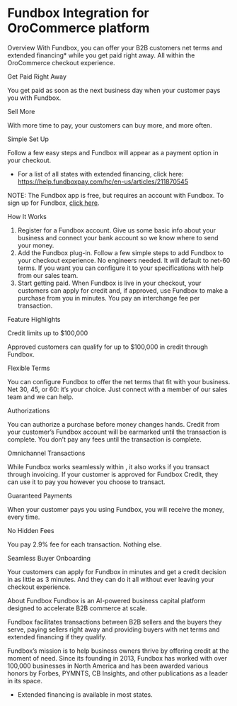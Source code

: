 # Fundbox Integration for OroCommerce platform


Overview
With Fundbox, you can offer your B2B customers net terms and extended financing* while you get paid right away. All within the OroCommerce checkout experience.

Get Paid Right Away

You get paid as soon as the next business day when your customer pays you with Fundbox.

Sell More

With more time to pay, your customers can buy more, and more often.

Simple Set Up

Follow a few easy steps and Fundbox will appear as a payment option in your checkout.

* For a list of all states with extended financing, click here: https://help.fundboxpay.com/hc/en-us/articles/211870545

NOTE: The Fundbox app is free, but requires an account with Fundbox. To sign up for Fundbox, [click here](https://fundboxpay.com/).

How It Works

1. Register for a Fundbox account. Give us some basic info about your business and connect your bank account so we know where to send your money.
2. Add the Fundbox plug-in. Follow a few simple steps to add Fundbox to your checkout experience. No engineers needed. It will default to net-60 terms. If you want you can configure it to your specifications with help from our sales team.
3.  Start getting paid. When Fundbox is live in your checkout, your customers can apply for credit and, if approved, use Fundbox to make a purchase from you in minutes. You pay an interchange fee per transaction.


Feature Highlights

Credit limits up to $100,000

Approved customers can qualify for up to $100,000 in credit through Fundbox.

Flexible Terms

You can configure Fundbox to offer the net terms that fit with your business. Net 30, 45, or 60: it’s your choice. Just connect with a member of our sales team and we can help.

Authorizations

You can authorize a purchase before money changes hands. Credit from your customer’s Fundbox account will be earmarked until the transaction is complete. You don’t pay any fees until the transaction is complete.

Omnichannel Transactions

While Fundbox works seamlessly within <Platform Name> , it also works if you transact through invoicing. If your customer is approved for Fundbox Credit, they can use it to pay you however you choose to transact.

Guaranteed Payments

When your customer pays you using Fundbox, you will receive the money, every time.

No Hidden Fees

You pay 2.9% fee for each transaction. Nothing else.

Seamless Buyer Onboarding

Your customers can apply for Fundbox in minutes and get a credit decision in as little as 3 minutes. And they can do it all without ever leaving your checkout experience.

About Fundbox
Fundbox is an AI-powered business capital platform designed to accelerate B2B commerce at scale.

Fundbox facilitates transactions between B2B sellers and the buyers they serve, paying sellers right away and providing buyers with net terms and extended financing if they qualify.



Fundbox’s mission is to help business owners thrive by offering credit at the moment of need. Since its founding in 2013, Fundbox has worked with over 100,000 businesses in North America and has been awarded various honors by Forbes, PYMNTS, CB Insights, and other publications as a leader in its space.

* Extended financing is available in most states.
